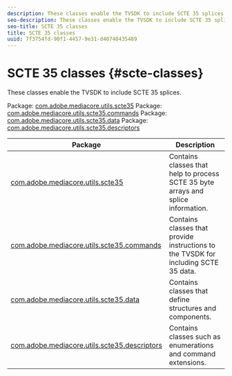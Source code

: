 ```yaml
---
description: These classes enable the TVSDK to include SCTE 35 splices.
seo-description: These classes enable the TVSDK to include SCTE 35 splices.
seo-title: SCTE 35 classes
title: SCTE 35 classes
uuid: 7f3754fd-90f1-4457-9e31-d40740435489
---
```


# SCTE 35 classes {#scte-classes}

These classes enable the TVSDK to include SCTE 35 splices.

 Package: [com.adobe.mediacore.utils.scte35](https://help.adobe.com/en_US/primetime/api/psdk/asdoc-dhls_1.4/com/adobe/mediacore/utils/scte35/package-detail.html)
 Package: [com.adobe.mediacore.utils.scte35.commands](https://help.adobe.com/en_US/primetime/api/psdk/asdoc-dhls_1.4/com/adobe/mediacore/utils/scte35/commands/package-detail.html)
 Package: [com.adobe.mediacore.utils.scte35.data](https://help.adobe.com/en_US/primetime/api/psdk/asdoc-dhls_1.4/com/adobe/mediacore/utils/scte35/data/package-detail.html)
 Package: [com.adobe.mediacore.utils.scte35.descriptors](https://help.adobe.com/en_US/primetime/api/psdk/asdoc-dhls_1.4/com/adobe/mediacore/utils/scte35/descriptors/package-detail.html) 

|  Package  | Description  |
|---|---|
| [com.adobe.mediacore.utils.scte35](https://help.adobe.com/en_US/primetime/api/psdk/asdoc-dhls_1.4/com/adobe/mediacore/utils/scte35/package-detail.html)  | Contains classes that help to process SCTE 35 byte arrays and splice information.  |
| [com.adobe.mediacore.utils.scte35.commands](https://help.adobe.com/en_US/primetime/api/psdk/asdoc-dhls_1.4/com/adobe/mediacore/utils/scte35/commands/package-detail.html)  | Contains classes that provide instructions to the TVSDK for including SCTE 35 data.  |
| [com.adobe.mediacore.utils.scte35.data](https://help.adobe.com/en_US/primetime/api/psdk/asdoc-dhls_1.4/com/adobe/mediacore/utils/scte35/data/package-detail.html)  | Contains classes that define structures and components.  |
| [com.adobe.mediacore.utils.scte35.descriptors](https://help.adobe.com/en_US/primetime/api/psdk/asdoc-dhls_1.4/com/adobe/mediacore/utils/scte35/descriptors/package-detail.html)  | Contains classes such as enumerations and command extensions.  |


